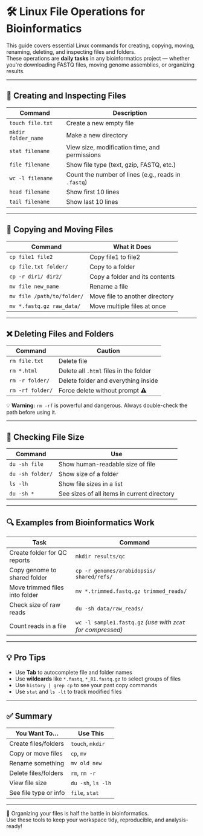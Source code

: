 # 🛠️ Linux File Operations for Bioinformatics

This guide covers essential Linux commands for creating, copying, moving, renaming, deleting, and inspecting files and folders.  
These operations are **daily tasks** in any bioinformatics project — whether you're downloading FASTQ files, moving genome assemblies, or organizing results.

---

## 📄 Creating and Inspecting Files

| Command | Description |
|--------|-------------|
| `touch file.txt` | Create a new empty file |
| `mkdir folder_name` | Make a new directory |
| `stat filename` | View size, modification time, and permissions |
| `file filename` | Show file type (text, gzip, FASTQ, etc.) |
| `wc -l filename` | Count the number of lines (e.g., reads in `.fastq`) |
| `head filename` | Show first 10 lines |
| `tail filename` | Show last 10 lines |

---

## 📁 Copying and Moving Files

| Command | What it Does |
|--------|----------------|
| `cp file1 file2` | Copy file1 to file2 |
| `cp file.txt folder/` | Copy to a folder |
| `cp -r dir1/ dir2/` | Copy a folder and its contents |
| `mv file new_name` | Rename a file |
| `mv file /path/to/folder/` | Move file to another directory |
| `mv *.fastq.gz raw_data/` | Move multiple files at once |

---

## ❌ Deleting Files and Folders

| Command | Caution |
|--------|---------|
| `rm file.txt` | Delete file |
| `rm *.html` | Delete all `.html` files in the folder |
| `rm -r folder/` | Delete folder and everything inside |
| `rm -rf folder/` | Force delete without prompt ⚠️ |

💡 **Warning:** `rm -rf` is powerful and dangerous. Always double-check the path before using it.

---

## 📏 Checking File Size

| Command | Use |
|--------|-----|
| `du -sh file` | Show human-readable size of file |
| `du -sh folder/` | Show size of a folder |
| `ls -lh` | Show file sizes in a list |
| `du -sh *` | See sizes of all items in current directory |

---

## 🔍 Examples from Bioinformatics Work

| Task | Command |
|------|---------|
| Create folder for QC reports | `mkdir results/qc` |
| Copy genome to shared folder | `cp -r genomes/arabidopsis/ shared/refs/` |
| Move trimmed files into folder | `mv *.trimmed.fastq.gz trimmed_reads/` |
| Check size of raw reads | `du -sh data/raw_reads/` |
| Count reads in a file | `wc -l sample1.fastq.gz` *(use with `zcat` for compressed)* |

---

## 💡 Pro Tips

- Use **Tab** to autocomplete file and folder names
- Use **wildcards** like `*.fastq`, `*_R1.fastq.gz` to select groups of files
- Use `history | grep cp` to see your past copy commands
- Use `stat` and `ls -lt` to track modified files

---

## ✅ Summary

| You Want To… | Use This |
|--------------|----------|
| Create files/folders | `touch`, `mkdir` |
| Copy or move files | `cp`, `mv` |
| Rename something | `mv old new` |
| Delete files/folders | `rm`, `rm -r` |
| View file size | `du -sh`, `ls -lh` |
| See file type or info | `file`, `stat` |

---

📘 Organizing your files is half the battle in bioinformatics.  
Use these tools to keep your workspace tidy, reproducible, and analysis-ready!

